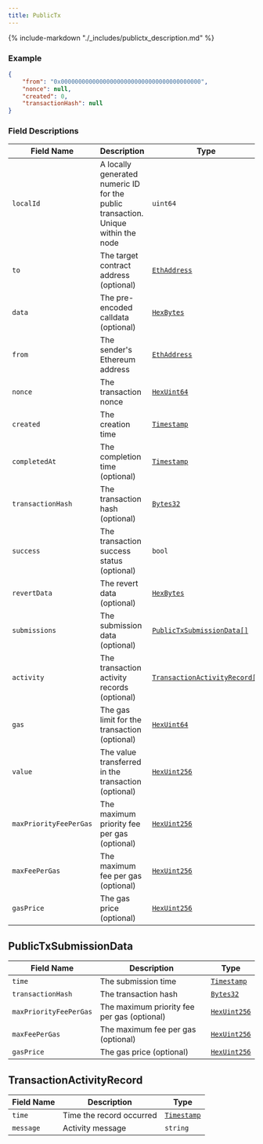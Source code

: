 ```yaml
---
title: PublicTx
---
```

{% include-markdown "./_includes/publictx_description.md" %}

### Example

```json
{
    "from": "0x0000000000000000000000000000000000000000",
    "nonce": null,
    "created": 0,
    "transactionHash": null
}
```

### Field Descriptions

| Field Name | Description | Type |
|------------|-------------|------|
| `localId` | A locally generated numeric ID for the public transaction. Unique within the node | `uint64` |
| `to` | The target contract address (optional) | [`EthAddress`](simpletypes.md#ethaddress) |
| `data` | The pre-encoded calldata (optional) | [`HexBytes`](simpletypes.md#hexbytes) |
| `from` | The sender's Ethereum address | [`EthAddress`](simpletypes.md#ethaddress) |
| `nonce` | The transaction nonce | [`HexUint64`](simpletypes.md#hexuint64) |
| `created` | The creation time | [`Timestamp`](simpletypes.md#timestamp) |
| `completedAt` | The completion time (optional) | [`Timestamp`](simpletypes.md#timestamp) |
| `transactionHash` | The transaction hash (optional) | [`Bytes32`](simpletypes.md#bytes32) |
| `success` | The transaction success status (optional) | `bool` |
| `revertData` | The revert data (optional) | [`HexBytes`](simpletypes.md#hexbytes) |
| `submissions` | The submission data (optional) | [`PublicTxSubmissionData[]`](#publictxsubmissiondata) |
| `activity` | The transaction activity records (optional) | [`TransactionActivityRecord[]`](#transactionactivityrecord) |
| `gas` | The gas limit for the transaction (optional) | [`HexUint64`](simpletypes.md#hexuint64) |
| `value` | The value transferred in the transaction (optional) | [`HexUint256`](simpletypes.md#hexuint256) |
| `maxPriorityFeePerGas` | The maximum priority fee per gas (optional) | [`HexUint256`](simpletypes.md#hexuint256) |
| `maxFeePerGas` | The maximum fee per gas (optional) | [`HexUint256`](simpletypes.md#hexuint256) |
| `gasPrice` | The gas price (optional) | [`HexUint256`](simpletypes.md#hexuint256) |

## PublicTxSubmissionData

| Field Name | Description | Type |
|------------|-------------|------|
| `time` | The submission time | [`Timestamp`](simpletypes.md#timestamp) |
| `transactionHash` | The transaction hash | [`Bytes32`](simpletypes.md#bytes32) |
| `maxPriorityFeePerGas` | The maximum priority fee per gas (optional) | [`HexUint256`](simpletypes.md#hexuint256) |
| `maxFeePerGas` | The maximum fee per gas (optional) | [`HexUint256`](simpletypes.md#hexuint256) |
| `gasPrice` | The gas price (optional) | [`HexUint256`](simpletypes.md#hexuint256) |


## TransactionActivityRecord

| Field Name | Description | Type |
|------------|-------------|------|
| `time` | Time the record occurred | [`Timestamp`](simpletypes.md#timestamp) |
| `message` | Activity message | `string` |


